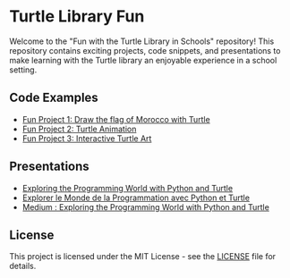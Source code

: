 # Turtle Library Fun

Welcome to the "Fun with the Turtle Library in Schools" repository! This repository contains exciting projects, code snippets, and presentations to make learning with the Turtle library an enjoyable experience in a school setting.

## Code Examples
- [Fun Project 1: Draw the flag of Morocco with Turtle](morocco_flag.py)
- [Fun Project 2: Turtle Animation]()
- [Fun Project 3: Interactive Turtle Art]()

## Presentations
- [Exploring the Programming World with Python and Turtle](explore_python_turtle_world_eng.pdf)
- [Explorer le Monde de la Programmation avec Python et Turtle](explore_python_turtle_world_fr.pdf)
- [Medium : Exploring the Programming World with Python and Turtle](https://larbi-ouiyzme.medium.com/exploring-the-programming-world-with-python-and-turtle-9cc7da096528)

## License
This project is licensed under the MIT License - see the [LICENSE](LICENSE) file for details.

